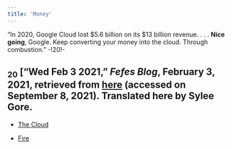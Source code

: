 ```yaml
---
title: 'Money'
---
```

“In 2020, Google Cloud lost $5.6
billion on its $13 billion revenue. . . . **Nice**
**going**, Google. Keep converting your money
into the cloud. Through combustion.” -!20!-
## <sub class="subscript">**20**</sub> [“Wed Feb 3 2021,” _Fefes Blog_, February 3, 2021, retrieved from <u>[here</u>](https://blog.fefe.de/?ts=9ee433ae) (accessed on September 8, 2021). Translated here by Sylee Gore.

* [The Cloud](Clouds_en)

* [Fire](Fire_en)

